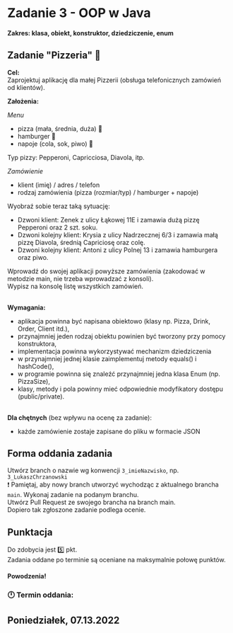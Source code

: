 # Zadanie 3 - OOP w Java
#### Zakres: klasa, obiekt, konstruktor, dziedziczenie, enum


## Zadanie "Pizzeria" :pizza: 

**Cel:**  
Zaprojektuj aplikację dla małej Pizzerii (obsługa telefonicznych zamówień od klientów).

**Założenia:**  

_Menu_
- pizza (mała, średnia, duża) :pizza:
- hamburger :hamburger:
- napoje (cola, sok, piwo) :beer:

Typ pizzy: Pepperoni, Capricciosa, Diavola, itp.

_Zamówienie_
- klient (imię) / adres / telefon
- rodzaj zamówienia (pizza (rozmiar/typ) / hamburger + napoje)
  

Wyobraź sobie teraz taką sytuację:  
- Dzwoni klient: Zenek z ulicy Łąkowej 11E i zamawia dużą pizzę Pepperoni oraz 2 szt. soku.
- Dzwoni kolejny klient: Krysia z ulicy Nadrzecznej 6/3 i zamawia małą pizzę Diavola, średnią Capriciosę oraz colę.
- Dzwoni kolejny klient: Antoni z ulicy Polnej 13 i zamawia hamburgera oraz piwo.


Wprowadź do swojej aplikacji powyższe zamówienia (zakodować w metodzie main, nie trzeba wprowadzać z konsoli).  
Wypisz na konsolę listę wszystkich zamówień.  
   

**Wymagania:**
- aplikacja powinna być napisana obiektowo (klasy np. Pizza, Drink, Order, Client itd.),
- przynajmniej jeden rodzaj obiektu powinien być tworzony przy pomocy konstruktora,
- implementacja powinna wykorzystywać mechanizm dziedziczenia
- w przynajmniej jednej klasie zaimplementuj metody equals() i hashCode(),
- w programie powinna się znaleźć przynajmniej jedna klasa Enum (np. PizzaSize),
- klasy, metody i pola powinny mieć odpowiednie modyfikatory dostępu (public/private).  
   

**Dla chętnych** (bez wpływu na ocenę za zadanie):  
- każde zamówienie zostaje zapisane do pliku w formacie JSON


## Forma oddania zadania
Utwórz branch o nazwie wg konwencji `3_imieNazwisko`, np. `3_LukaszChrzanowski`  
:exclamation: Pamiętaj, aby nowy branch utworzyć wychodząc z aktualnego brancha `main`.
Wykonaj zadanie na podanym branchu.  
Utwórz Pull Request ze swojego brancha na branch main.  
Dopiero tak zgłoszone zadanie podlega ocenie.


## Punktacja

Do zdobycia jest :five: pkt.  
Zadania oddane po terminie są oceniane na maksymalnie połowę punktów.

#### Powodzenia!

### :clock12: Termin oddania:
## Poniedziałek, 07.13.2022

